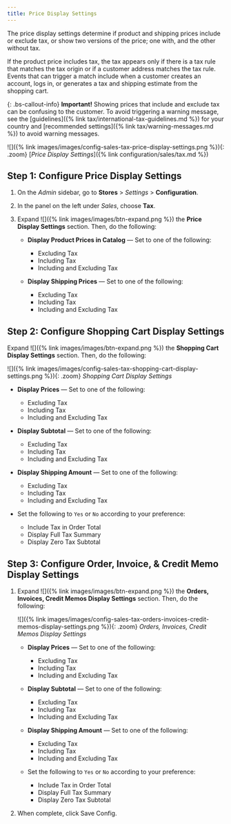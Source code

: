 ```yaml
---
title: Price Display Settings
---
```


The price display settings determine if product and shipping prices include or exclude tax, or show two versions of the price; one with, and the other without tax.

If the product price includes tax, the tax appears only if there is a tax rule that matches the tax origin or if a customer address matches the tax rule. Events that can trigger a match include when a customer creates an account, logs in, or generates a tax and shipping estimate from the shopping cart.

{: .bs-callout-info}
**Important!**
Showing prices that include and exclude tax can be confusing to the customer. To avoid triggering a warning message, see the [guidelines]({% link tax/international-tax-guidelines.md %}) for your country and [recommended settings]({% link tax/warning-messages.md %}) to avoid warning messages.

![]({% link images/images/config-sales-tax-price-display-settings.png %}){: .zoom}
[_Price Display Settings_]({% link configuration/sales/tax.md %})

## Step 1: Configure Price Display Settings

1. On the _Admin_ sidebar, go to **Stores** > _Settings_ > **Configuration**.

1. In the panel on the left under _Sales_, choose **Tax**.

1. Expand ![]({% link images/images/btn-expand.png %}) the **Price Display Settings** section. Then, do the following:

   - **Display Product Prices in Catalog** — Set to one of the following:

      - Excluding Tax
      - Including Tax
      - Including and Excluding Tax

   - **Display Shipping Prices** — Set to one of the following:

      - Excluding Tax
      - Including Tax
      - Including and Excluding Tax

## Step 2: Configure Shopping Cart Display Settings

Expand ![]({% link images/images/btn-expand.png %}) the **Shopping Cart Display Settings** section. Then, do the following:

![]({% link images/images/config-sales-tax-shopping-cart-display-settings.png %}){: .zoom}
_Shopping Cart Display Settings_

- **Display Prices** — Set to one of the following:

    - Excluding Tax
    - Including Tax
    - Including and Excluding Tax

- **Display Subtotal** — Set to one of the following:

    - Excluding Tax
    - Including Tax
    - Including and Excluding Tax

- **Display Shipping Amount** — Set to one of the following:

    - Excluding Tax
    - Including Tax
    - Including and Excluding Tax

- Set the following to `Yes` or `No` according to your preference:

    - Include Tax in Order Total
    - Display Full Tax Summary
    - Display Zero Tax Subtotal

## Step 3: Configure Order, Invoice, & Credit Memo Display Settings

1. Expand ![]({% link images/images/btn-expand.png %}) the **Orders, Invoices, Credit Memos Display Settings** section. Then, do the following:

    ![]({% link images/images/config-sales-tax-orders-invoices-credit-memos-display-settings.png %}){: .zoom}
    _Orders, Invoices, Credit Memos Display Settings_

    - **Display Prices** — Set to one of the following:

      - Excluding Tax
      - Including Tax
      - Including and Excluding Tax

    - **Display Subtotal** — Set to one of the following:

      - Excluding Tax
      - Including Tax
      - Including and Excluding Tax

    - **Display Shipping Amount** — Set to one of the following:

      - Excluding Tax
      - Including Tax
      - Including and Excluding Tax

    - Set the following to `Yes` or `No` according to your preference:

      - Include Tax in Order Total
      - Display Full Tax Summary
      - Display Zero Tax Subtotal

1. When complete, click <span class="btn">Save Config</span>.

